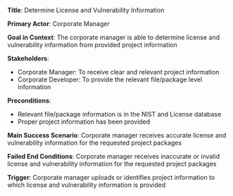 **Title**: Determine License and Vulnerability Information

**Primary Actor**: Corporate Manager

**Goal in Context**: The corporate manager is able to determine license and vulnerability information from provided project information

**Stakeholders**:

  * Corporate Manager: To receive clear and relevant project information
  * Corporate Developer: To provide the relevant file/package level information

**Preconditions**:

  * Relevant file/package information is in the NIST and License database
  * Proper project information has been provided

**Main Success Scenario**: Corporate manager receives accurate license and vulnerability information for the requested project packages

**Failed End Conditions**: Corporate manager receives inaccurate or invalid license and vulnerability information for the
requested project packages

**Trigger**: Corporate manager uploads or identifies project information to which license and vulnerability information is provided
